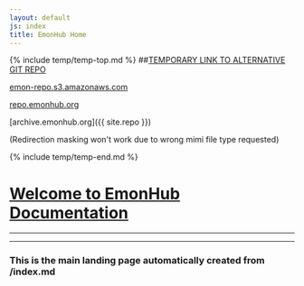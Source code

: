 ```yaml
---
layout: default
js: index
title: EmonHub Home
---
```


{% include temp/temp-top.md %}
##[TEMPORARY LINK TO ALTERNATIVE GIT REPO](https://github.com/otherWIP/otherwip.github.io) 

[emon-repo.s3.amazonaws.com](http://emon-repo.s3.amazonaws.com)

[repo.emonhub.org](repo.emonhub.org/})

[archive.emonhub.org]({{ site.repo }})

(Redirection masking won't work due to wrong mimi file type requested)

{% include temp/temp-end.md %}

# [Welcome to EmonHub Documentation]({{site.base}})
----------------------------------
----------------------------------

### This is the main landing page automatically created from /index.md












